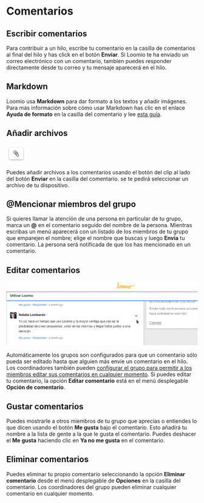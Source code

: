 # Comentarios

## Escribir comentarios

Para contribuir a un hilo, escribe tu comentario en la casilla de comentarios al final del hilo y has click en el botón **Enviar**. Si Loomio te ha enviado un correo electrónico con un comentario, tambien puedes responder directamente desde tu correo y tu mensaje aparecerá en el hilo.

## Markdown

Loomio usa **Markdown** para dar formato a los textos y añadir imágenes. Para más información sobre cómo usar Markdown has clic en el enlace **Ayuda de formato** en la casilla del comentario y lee [esta guía](https://loomio.org/markdown).

## Añadir archivos

<img class="screenshot" alt="Attachment icon" src="attachment_icon.png" />

Puedes añadir archivos a los comentarios usando el botón del clip al lado del botón **Enviar** en la casilla del comentario. se te pedirá seleccionar un archivo de tu dispositivo.

## @Mencionar miembros del grupo

Si quieres llamar la atención de una persona en particular de tu grupo, marca un **@** en el comentario seguido del nombre de la persona. Mientras escribas un menú aparecerá con un listado de los miembros de tu grupo que emparejen el nombre; elige el nombre que buscas y luego **Envia** tu comentario. La persona será notificada de que los has mencionado en un comentario.

## Editar comentarios

<img class="screenshot" alt="Comment options dropdown" src="edit_comment.gif" />

Automáticamente los grupos son configurados para que un comentario sólo pueda ser editado hasta que alguien más envíe un comentario en el hilo. Los coordinadores también pueden [configurar el grupo para permitir a los miembros editar sus comentarios en cualquier momento](group_settings.html#group-permissions-%E2%80%93-what-can-members-do). Si puedes editar tu comentario, la opción **Editar comentario** está en el menú desplegable **Opción de comentario**.

## Gustar comentarios

Puedes mostrarle a otros miembros de tu grupo que aprecias o entiendes lo que dicen usando el botón **Me gusta** bajo el comentario. Esto añadirá tu nombre a la lista de gente a la que le gusta el comentario. Puedes deshacer el **Me gusta** haciendo clic en **Ya no me gusta** en el comentario.

## Eliminar comentarios

Puedes eliminar tu propio comentario seleccionando la opción **Eliminar comentario** desde el menú desplegable de **Opciones** en la casilla del comentario. Los coordinadores del grupo pueden eliminar cualquier comentario en cualquier momento.
